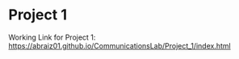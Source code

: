 # Project 1

Working Link for Project 1: https://abraiz01.github.io/CommunicationsLab/Project_1/index.html
